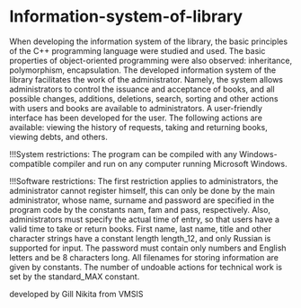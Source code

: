 # Information-system-of-library

When developing the information system of the library, the basic principles of the C++ programming language were studied and used. 
The basic properties of object-oriented programming were also observed: inheritance, polymorphism, encapsulation.
The developed information system of the library facilitates the work of the administrator. 
Namely, the system allows administrators to control the issuance and acceptance of books, 
and all possible changes, additions, deletions, search, sorting and other actions with users and books are available to administrators. 
A user-friendly interface has been developed for the user. 
The following actions are available: viewing the history of requests, taking and returning books, viewing debts, and others.

!!!System restrictions:
The program can be compiled with any Windows-compatible compiler and run on any computer running Microsoft Windows.

!!!Software restrictions:
The first restriction applies to administrators, the administrator cannot register himself, 
this can only be done by the main administrator, 
whose name, surname and password are specified in the program code by the constants nam, fam and pass, respectively. 
Also, administrators must specify the actual time of entry, so that users have a valid time to take or return books.
First name, last name, title and other character strings have a constant length length_12, and only Russian is supported for input. 
The password must contain only numbers and English letters and be 8 characters long.
All filenames for storing information are given by constants.
The number of undoable actions for technical work is set by the standard_MAX constant.

developed by Gill Nikita from VMSIS

